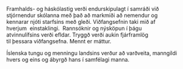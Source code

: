 Framhalds- og háskólastig verði endurskipulagt í samráði við stjórnendur skólanna með það að markmiði að nemendur og kennarar njóti starfsins með gleði. Viðfangsefnin taki mið af hverjum  einstaklingi.  Rannsóknir og nýsköpun í þágu atvinnulífsins verði efldar. Tryggð verði aukin fjárframlög til þessara viðfangsefna. Mennt er máttur.

Íslenska tungu og menningu landsins verður að varðveita, manngildi hvers og eins og ábyrgð hans í samfélagi manna.
